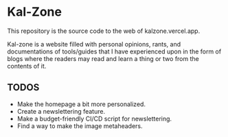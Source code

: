 # Kal-Zone
This repository is the source code to the web of kalzone.vercel.app.

Kal-zone is a website filled with personal opinions, rants, and documentations of tools/guides that I have experienced upon in the form of blogs where the readers may read and learn a thing or two from the contents of it.

## TODOS
- Make the homepage a bit more personalized.
- Create a newslettering feature.
- Make a budget-friendly CI/CD script for newslettering.
- Find a way to make the image metaheaders.